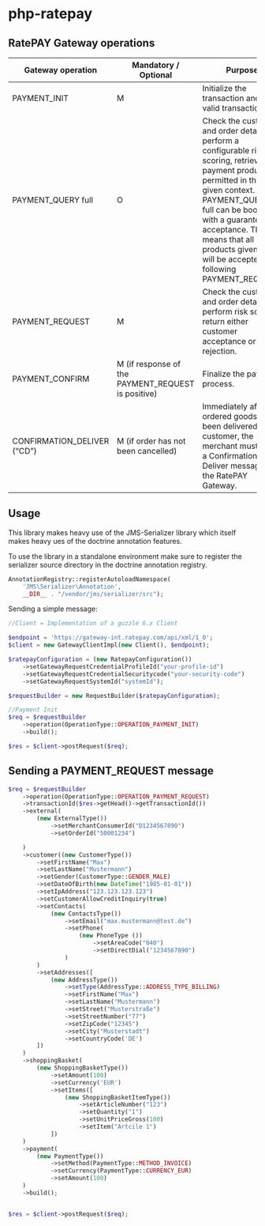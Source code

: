 # php-ratepay

## RatePAY Gateway operations

| Gateway operation | Mandatory / Optional | Purpose |
|---|---|---|
| PAYMENT_INIT | M | Initialize the transaction and get a valid transaction-id. |
| PAYMENT_QUERY full | O | Check the customer and order details, perform a configurable risk scoring, retrieve the payment products permitted in the given context. The PAYMENT_QUERY full can be booked with a guaranteed acceptance. This means that all products given back will be accepted by a following PAYMENT_REQUEST. |
| PAYMENT_REQUEST | M | Check the customer and order details, perform risk scoring, return either customer acceptance or rejection. |
| PAYMENT_CONFIRM | M (if response of the PAYMENT_REQUEST is positive) | Finalize the payment process. |
| CONFIRMATION_DELIVER (“CD”) | M (if order has not been cancelled) | Immediately after the ordered goods have been delivered to the customer, the merchant must send a Confirmation Deliver message to the RatePAY Gateway. |

## Usage

This library makes heavy use of the JMS-Serializer library which itself makes heavy ues of the doctrine annotation features.

To use the library in a standalone environment make sure to register the serializer source directory in the
doctrine annotation registry.

```php
AnnotationRegistry::registerAutoloadNamespace(
    'JMS\Serializer\Annotation',
    __DIR__ . "/vendor/jms/serializer/src");
```

Sending a simple message:

```php
//Client = Implementation of a guzzle 6.x Client

$endpoint = 'https://gateway-int.ratepay.com/api/xml/1_0';
$client = new GatewayClientImpl(new Client(), $endpoint);

$ratepayConfiguration = (new RatepayConfiguration())
    ->setGatewayRequestCredentialProfileId("your-profile-id")
    ->setGatewayRequestCredentialSecuritycode("your-security-code")
    ->setGatewayRequestSystemId("systemId");

$requestBuilder = new RequestBuilder($ratepayConfiguration);

//Payment Init
$req = $requestBuilder
    ->operation(OperationType::OPERATION_PAYMENT_INIT)
    ->build();

$res = $client->postRequest($req);
```

## Sending a PAYMENT_REQUEST message

```php
$req = $requestBuilder
    ->operation(OperationType::OPERATION_PAYMENT_REQUEST)
    ->transactionId($res->getHead()->getTransactionId())
    ->external(
        (new ExternalType())
            ->setMerchantConsumerId("D1234567890")
            ->setOrderId("50001234")

    )
    ->customer((new CustomerType())
        ->setFirstName("Max")
        ->setLastName("Mustermann")
        ->setGender(CustomerType::GENDER_MALE)
        ->setDateOfBirth(new DateTime("1985-01-01"))
        ->setIpAddress("123.123.123.123")
        ->setCustomerAllowCreditInquiry(true)
        ->setContacts(
            (new ContactsType())
                ->setEmail("max.mustermann@test.de")
                ->setPhone(
                    (new PhoneType ())
                        ->setAreaCode("040")
                        ->setDirectDial("1234567890")
                )
        )
        ->setAddresses([
            (new AddressType())
                ->setType(AddressType::ADDRESS_TYPE_BILLING)
                ->setFirstName("Max")
                ->setLastName("Mustermann")
                ->setStreet("Musterstraße")
                ->setStreetNumber("77")
                ->setZipCode("12345")
                ->setCity("Musterstadt")
                ->setCountryCode('DE')
        ])
    )
    ->shoppingBasket(
        (new ShoppingBasketType())
            ->setAmount(100)
            ->setCurrency('EUR')
            ->setItems([
                (new ShoppingBasketItemType())
                    ->setArticleNumber("123")
                    ->setQuantity("1")
                    ->setUnitPriceGross(100)
                    ->setItem("Artcile 1")
            ])
    )
    ->payment(
        (new PaymentType())
            ->setMethod(PaymentType::METHOD_INVOICE)
            ->setCurrency(PaymentType::CURRENCY_EUR)
            ->setAmount(100)
    )
    ->build();


$res = $client->postRequest($req);
```